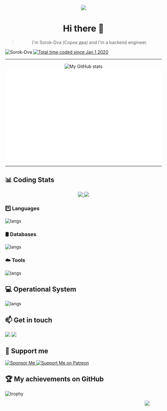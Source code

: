 <div align="center">
    <a href="https://github.com/sorok-dva/sorok-dva/graphs/contributors">
      <img src="https://contrib.rocks/image?repo=sorok-dva/sorok-dva" />
    </a>
  <h1 align="center">Hi there 👋</h1>
  <blockquote>I'm Sorok-Dva (Сорок два) and I'm a backend engineer.</blockquote>
  <p align="left">
    <img src="https://komarev.com/ghpvc/?username=sorok-dva&label=Profile%20views&color=0e75b6&style=flat" alt="Sorok-Dva" />
    <a href="https://wakatime.com/@8ba51fea-4e78-4973-8f08-8680f1d0f8af"><img src="https://wakatime.com/badge/user/8ba51fea-4e78-4973-8f08-8680f1d0f8af.svg" alt="Total time coded since Jan 1 2020" /></a>
  </p>
</div>

---
<p align="center">
  <img src="https://github-readme-stats.vercel.app/api?username=sorok-dva&show_icons=true&hide_border=true&theme=prussian" alt="My GitHub stats"/>
  <img src="https://raw.githubusercontent.com/Sorok-Dva/github-stats-transparent/output/generated/overview.svg" alt="My GitHub stats"/>
</p>

---

## 📊 Coding Stats
<p align="center">
  <a href="https://wakatime.com/share/@Sorok_Dva/ab84dbe6-eee1-4e2a-b205-b4ad86d22e1d.png">
    <img width="350" src="https://wakatime.com/share/@Sorok_Dva/ab84dbe6-eee1-4e2a-b205-b4ad86d22e1d.png" />
  </a>
  <a href="https://wakatime.com/share/@Sorok_Dva/9d667f9c-8670-4932-9ee9-a05bd39cc9a4.png" target="_blank">
    <img width="350" src="https://wakatime.com/share/@Sorok_Dva/9d667f9c-8670-4932-9ee9-a05bd39cc9a4.png" />
  </a>
</p>

### *️⃣ Languages
![langs](https://skillicons.dev/icons?i=typescript,javascript,php,cpp,java,lua,html,css&perline=)

### 🛢 Databases
![langs](https://skillicons.dev/icons?i=mysql,sqlite,postgres,mongodb&perline=)

### ☁️ Tools
![langs](https://skillicons.dev/icons?i=git,github,docker,nginx,aws,bash,vim,webstorm&perline=)

## 💻 Operational System
![langs](https://skillicons.dev/icons?i=windows,apple,linux,ubuntu&perline=)

## 📫 Get in touch
<div align="left" style="display:inline_block"> 
 <a href="https://discord.gg/WV46DGuPmA" target="_blank"><img src="https://img.shields.io/badge/Discord-7289DA?style=for-the-badge&logo=discord&logoColor=white" target="_blank"></a> 
  <a href="mailto:sorokdva.developer@gmail.com"><img src="https://img.shields.io/badge/Gmail-D14836?style=for-the-badge&logo=gmail&logoColor=white" target="_blank"></a>
</div>

## 💝 Support me
  <p>
    <a href="https://github.com/sponsors/Sorok-Dva">
    <img src="https://img.shields.io/badge/sponsor-30363D?style=for-the-badge&logo=GitHub-Sponsors&logoColor=#EA4AAA" alt="Sponsor Me">
  </a>
  <a href="https://github.com/sponsors/Sorok-Dva">
    <img src="https://img.shields.io/badge/Patreon-F96854?style=for-the-badge&logo=patreon&logoColor=white" alt="Support Me on Patreon">
  </a>
  </p>

## 🏆 My achievements on GitHub
![trophy](https://github-profile-trophy.vercel.app/?username=Sorok-Dva&theme=darkhub&rank=-C&column=-1&no-bg=true&no-frame=true)

<a href="#"><img align='right' src='https://github.githubassets.com/assets/mona-loading-dark-7701a7b97370.gif' width='55'></a>

<!--
**Sorok-Dva/Sorok-Dva** is a ✨ _special_ ✨ repository because its `README.md` (this file) appears on your GitHub profile.

Here are some ideas to get you started:

- 🔭 I’m currently working on ...
- 🌱 I’m currently learning ...
- 👯 I’m looking to collaborate on ...
- 🤔 I’m looking for help with ...
- 💬 Ask me about ...
- 📫 How to reach me: ...
- 😄 Pronouns: ...
- ⚡ Fun fact: ...
-->

